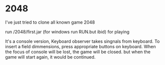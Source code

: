 # 2048
I've just tried to clone all known game 2048

run /2048/first.jar (for windows run RUN.but ibid) for playing

It's a console version, Keyboard observer takes singnals from keyboard.
To insert a field dimmensions, press appropriate buttons on keyboard.
When the focus of console will be lost, the game will be closed.
but when the game will start again, it would be continued.
